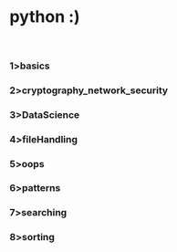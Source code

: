 # python :)
<br>


### 1>basics
### 2>cryptography_network_security
### 3>DataScience
### 4>fileHandling
### 5>oops
### 6>patterns
### 7>searching
### 8>sorting
